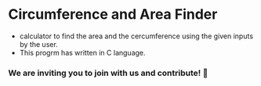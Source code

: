 # Circumference and Area Finder

* calculator to find the area and the cercumference using the given inputs by the user.
* This progrm has written in C language.

### We are inviting you to join with us and contribute! :sparkling_heart:
